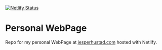 [![Netlify Status](https://api.netlify.com/api/v1/badges/99a7bd77-3c15-4629-86d2-148f352abd74/deploy-status)](https://app.netlify.com/sites/happy-mirzakhani-36efcf/deploys)
# Personal WebPage

Repo for my personal WebPage at [jesperhustad.com](https://jesperhustad.com/) hosted with Netlify.
